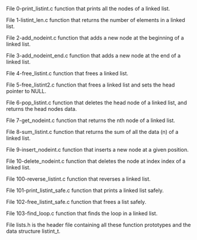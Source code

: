 File 0-print_listint.c function that prints all the nodes of a linked list.

File 1-listint_len.c function that returns the number of elements in a linked list.

File 2-add_nodeint.c function that adds a new node at the beginning of a linked list.

File 3-add_nodeint_end.c function that adds a new node at the end of a linked list.

File 4-free_listint.c function that frees a linked list.

File 5-free_listint2.c function that frees a linked list and sets the head pointer to NULL.

File 6-pop_listint.c function that deletes the head node of a linked list, and returns the head nodes data.

File 7-get_nodeint.c function that returns the nth node of a linked list.

File 8-sum_listint.c function that returns the sum of all the data (n) of a linked list.

File 9-insert_nodeint.c function that inserts a new node at a given position.

File 10-delete_nodeint.c function that deletes the node at index index of a linked list.

File 100-reverse_listint.c function that reverses a linked list.

File 101-print_listint_safe.c function that prints a linked list safely.

File 102-free_listint_safe.c function that frees a list safely.

File 103-find_loop.c function that finds the loop in a linked list.

File lists.h is the header file containing all these function prototypes and the data structure listint_t.
